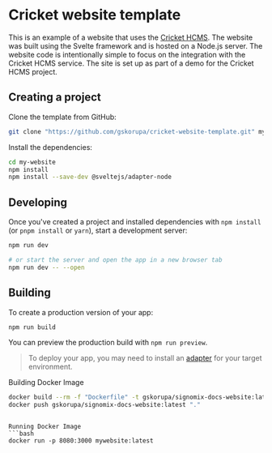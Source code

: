 # Cricket website template

This is an example of a website that uses the [Cricket HCMS](https://github.com/gskorupa/cricket-hcms.git). The website was built using the Svelte framework and is hosted on a Node.js server. The website code is intentionally simple to focus on the integration with the Cricket HCMS service.
The site is set up as part of a demo for the Cricket HCMS project.

## Creating a project

Clone the template from GitHub:

```bash
git clone "https://github.com/gskorupa/cricket-website-template.git" my-website
```

Install the dependencies:
```bash
cd my-website
npm install
npm install --save-dev @sveltejs/adapter-node
```

## Developing

Once you've created a project and installed dependencies with `npm install` (or `pnpm install` or `yarn`), start a development server:

```bash
npm run dev

# or start the server and open the app in a new browser tab
npm run dev -- --open
```

## Building

To create a production version of your app:

```bash
npm run build
```

You can preview the production build with `npm run preview`.

> To deploy your app, you may need to install an [adapter](https://kit.svelte.dev/docs/adapters) for your target environment.

Building Docker Image
```bash
docker build --rm -f "Dockerfile" -t gskorupa/signomix-docs-website:latest "."
docker push gskorupa/signomix-docs-website:latest "."
```
```

Running Docker Image
```bash
docker run -p 8080:3000 mywebsite:latest

```
